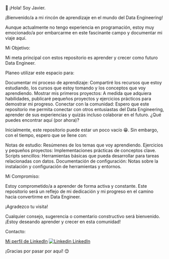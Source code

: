 👋 ¡Hola! Soy Javier.

¡Bienvenido/a a mi rincón de aprendizaje en el mundo del Data Engineering!

Aunque actualmente no tengo experiencia en programación, estoy muy emocionado/a por embarcarme en este fascinante campo y documentar mi viaje aquí.

Mi Objetivo:
  
Mi meta principal con estos repositorio es aprender y crecer como futuro Data Engineer. 

Planeo utilizar este espacio para:

Documentar mi proceso de aprendizaje: Compartiré los recursos que estoy estudiando, los cursos que estoy tomando y los conceptos que voy aprendiendo.
Mostrar mis primeros proyectos: A medida que adquiera habilidades, publicaré pequeños proyectos y ejercicios prácticos para demostrar mi progreso.
Conectar con la comunidad: Espero que este repositorio me permita conectar con otros entusiastas del Data Engineering, aprender de sus experiencias y quizás incluso colaborar en el futuro.
¿Qué puedes encontrar aquí (por ahora)?

Inicialmente, este repositorio puede estar un poco vacío 😁. Sin embargo, con el tiempo, espero que se llene con:

Notas de estudio: Resúmenes de los temas que voy aprendiendo.
Ejercicios y pequeños proyectos: Implementaciones prácticas de conceptos clave.
Scripts sencillos: Herramientas básicas que pueda desarrollar para tareas relacionadas con datos.
Documentación de configuración: Notas sobre la instalación y configuración de herramientas y entornos.

Mi Compromiso:

Estoy comprometido/a a aprender de forma activa y constante. Este repositorio será un reflejo de mi dedicación y mi progreso en el camino hacia convertirme en Data Engineer.

¡Agradezco tu visita!

Cualquier consejo, sugerencia o comentario constructivo será bienvenido. ¡Estoy deseando aprender y crecer en esta comunidad!

Contacto:

<a href="www.linkedin.com/in/javier-martín-701b52300" target="_blank">Mi perfil de LinkedIn</a>
[![Linkedin](https://i.sstatic.net/gVE0j.png) LinkedIn](www.linkedin.com/in/javier-martín-701b52300)

¡Gracias por pasar por aquí! 😊
